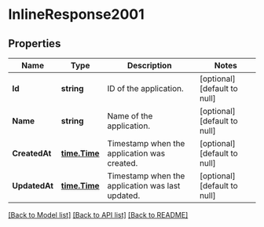 # InlineResponse2001

## Properties
Name | Type | Description | Notes
------------ | ------------- | ------------- | -------------
**Id** | **string** | ID of the application. | [optional] [default to null]
**Name** | **string** | Name of the application. | [optional] [default to null]
**CreatedAt** | [**time.Time**](time.Time.md) | Timestamp when the application was created. | [optional] [default to null]
**UpdatedAt** | [**time.Time**](time.Time.md) | Timestamp when the application was last updated. | [optional] [default to null]

[[Back to Model list]](../README.md#documentation-for-models) [[Back to API list]](../README.md#documentation-for-api-endpoints) [[Back to README]](../README.md)

